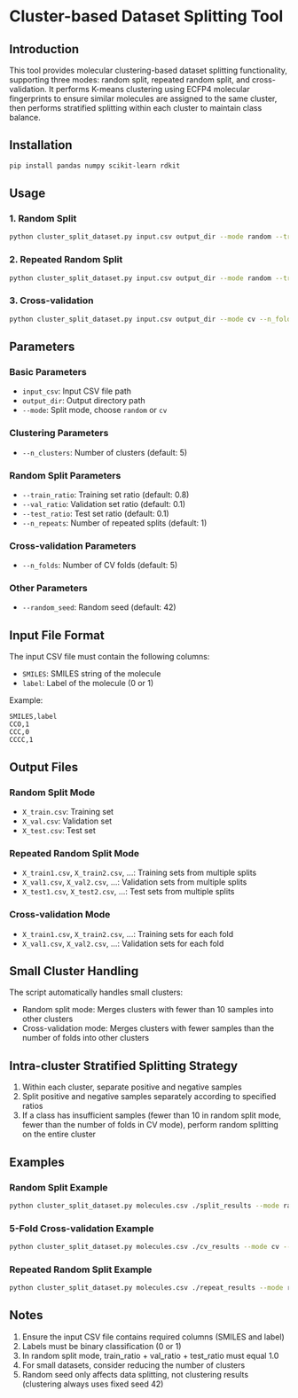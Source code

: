 # Cluster-based Dataset Splitting Tool

## Introduction

This tool provides molecular clustering-based dataset splitting functionality, supporting three modes: random split, repeated random split, and cross-validation. It performs K-means clustering using ECFP4 molecular fingerprints to ensure similar molecules are assigned to the same cluster, then performs stratified splitting within each cluster to maintain class balance.

## Installation

```bash
pip install pandas numpy scikit-learn rdkit
```

## Usage

### 1. Random Split

```bash
python cluster_split_dataset.py input.csv output_dir --mode random --train_ratio 0.8 --val_ratio 0.1 --test_ratio 0.1
```

### 2. Repeated Random Split

```bash
python cluster_split_dataset.py input.csv output_dir --mode random --train_ratio 0.8 --val_ratio 0.1 --test_ratio 0.1 --n_repeats 5
```

### 3. Cross-validation

```bash
python cluster_split_dataset.py input.csv output_dir --mode cv --n_folds 5
```

## Parameters

### Basic Parameters
- `input_csv`: Input CSV file path
- `output_dir`: Output directory path
- `--mode`: Split mode, choose `random` or `cv`

### Clustering Parameters
- `--n_clusters`: Number of clusters (default: 5)

### Random Split Parameters
- `--train_ratio`: Training set ratio (default: 0.8)
- `--val_ratio`: Validation set ratio (default: 0.1)
- `--test_ratio`: Test set ratio (default: 0.1)
- `--n_repeats`: Number of repeated splits (default: 1)

### Cross-validation Parameters
- `--n_folds`: Number of CV folds (default: 5)

### Other Parameters
- `--random_seed`: Random seed (default: 42)

## Input File Format

The input CSV file must contain the following columns:
- `SMILES`: SMILES string of the molecule
- `label`: Label of the molecule (0 or 1)

Example:
```csv
SMILES,label
CCO,1
CCC,0
CCCC,1
```

## Output Files

### Random Split Mode
- `X_train.csv`: Training set
- `X_val.csv`: Validation set
- `X_test.csv`: Test set

### Repeated Random Split Mode
- `X_train1.csv`, `X_train2.csv`, ...: Training sets from multiple splits
- `X_val1.csv`, `X_val2.csv`, ...: Validation sets from multiple splits
- `X_test1.csv`, `X_test2.csv`, ...: Test sets from multiple splits

### Cross-validation Mode
- `X_train1.csv`, `X_train2.csv`, ...: Training sets for each fold
- `X_val1.csv`, `X_val2.csv`, ...: Validation sets for each fold

## Small Cluster Handling

The script automatically handles small clusters:

- Random split mode: Merges clusters with fewer than 10 samples into other clusters
- Cross-validation mode: Merges clusters with fewer samples than the number of folds into other clusters

## Intra-cluster Stratified Splitting Strategy

1. Within each cluster, separate positive and negative samples
2. Split positive and negative samples separately according to specified ratios
3. If a class has insufficient samples (fewer than 10 in random split mode, fewer than the number of folds in CV mode), perform random splitting on the entire cluster

## Examples

### Random Split Example

```bash
python cluster_split_dataset.py molecules.csv ./split_results --mode random --train_ratio 0.8 --val_ratio 0.1 --test_ratio 0.1 --n_clusters 8 --random_seed 42
```

### 5-Fold Cross-validation Example

```bash
python cluster_split_dataset.py molecules.csv ./cv_results --mode cv --n_folds 5 --n_clusters 8 --random_seed 42
```

### Repeated Random Split Example

```bash
python cluster_split_dataset.py molecules.csv ./repeat_results --mode random --train_ratio 0.7 --val_ratio 0.15 --test_ratio 0.15 --n_clusters 8 --random_seed 42 --n_repeats 3
```

## Notes

1. Ensure the input CSV file contains required columns (SMILES and label)
2. Labels must be binary classification (0 or 1)
3. In random split mode, train_ratio + val_ratio + test_ratio must equal 1.0
4. For small datasets, consider reducing the number of clusters
5. Random seed only affects data splitting, not clustering results (clustering always uses fixed seed 42)